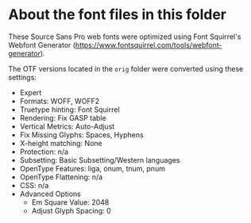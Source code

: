 # About the font files in this folder

These Source Sans Pro web fonts were optimized using Font Squirrel's Webfont
Generator (https://www.fontsquirrel.com/tools/webfont-generator).

The OTF versions located in the `orig` folder were converted using these
settings:

* Expert
* Formats: WOFF, WOFF2
* Truetype hinting: Font Squirrel
* Rendering: Fix GASP table
* Vertical Metrics: Auto-Adjust
* Fix Missing Glyphs: Spaces, Hyphens
* X-height matching: None
* Protection: n/a
* Subsetting: Basic Subsetting/Western languages
* OpenType Features: liga, onum, tnum, pnum
* OpenType Flattening: n/a
* CSS: n/a
* Advanced Options
  * Em Square Value: 2048
  * Adjust Glyph Spacing: 0
